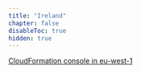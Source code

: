 ```yaml
---
title: "Ireland"
chapter: false
disableToc: true
hidden: true
---
```


[CloudFormation console in eu-west-1](https://console.aws.amazon.com/cloudformation/home?region=eu-west-1#/stacks/new?stackName=vpc-tm-infra-setup&templateURL=https://net410-workshop-us-west-2.s3-us-west-2.amazonaws.com/aws-vpc-tm-pub-single-az-all-builtin.yaml)
